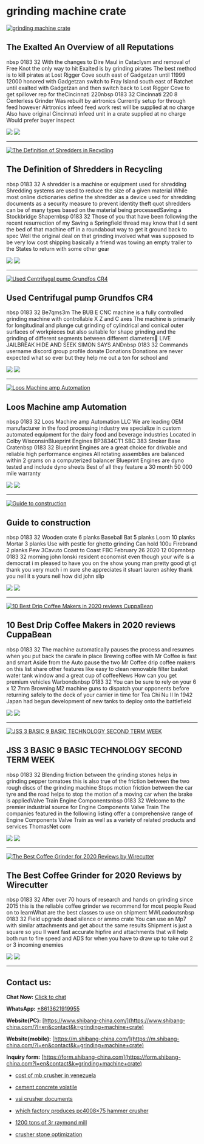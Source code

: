 # grinding machine crate

<a href="https://swt.shibang-china.com/?l=en&img&k=grinding+machine+crate" target="_blank">![grinding machine crate](http://static.shibang-china.com/all-800x300/847.jpg)</a>

## The Exalted An Overview of all Reputations
nbsp 0183 32 With the changes to Dire Maul in Cataclysm and removal of Free Knot the only way to hit Exalted is by grinding pirates The best method is to kill pirates at Lost Rigger Cove south east of Gadgetzan until 11999 12000 honored with Gadgetzan switch to Fray Island south east of Ratchet until exalted with Gadgetzan and then switch back to Lost Rigger Cove to get spillover rep for theCincinnati 220nbsp 0183 32 Cincinnati 220 8 Centerless Grinder Was rebuilt by airtronics Currently setup for through feed however Airtronics infeed feed work rest will be supplied at no charge Also have original Cincinnati infeed unit in a crate supplied at no charge Would prefer buyer inspect


<a href="https://whatsapp.shibangsoft.com/WhatsApp.php" target="_blank" title="WhatsApp">![](http://static.shibang-china.com/icon/whatsapp.png)</a> <a href="https://swt.shibang-china.com/?l=en&icon&k=grinding+machine+crate" target="_blank">![](http://static.shibang-china.com/icon/chat-en.png)</a>

---

<a href="https://swt.shibang-china.com/?l=en&img&k=grinding+machine+crate" target="_blank">![The Definition of Shredders in Recycling](http://static.shibang-china.com/all-800x300/291.jpg)</a>

## The Definition of Shredders in Recycling
nbsp 0183 32 A shredder is a machine or equipment used for shredding Shredding systems are used to reduce the size of a given material While most online dictionaries define the shredder as a device used for shredding documents as a security measure to prevent identity theft quot shredders can be of many types based on the material being processedSaving a Stockbridge Shapernbsp 0183 32 Those of you that have been following the recent resurrection of my Saving a Springfield thread may know that I d sent the bed of that machine off in a roundabout way to get it ground back to spec Well the original deal on that grinding involved what was supposed to be very low cost shipping basically a friend was towing an empty trailer to the States to return with some other gear


<a href="https://whatsapp.shibangsoft.com/WhatsApp.php" target="_blank" title="WhatsApp">![](http://static.shibang-china.com/icon/whatsapp.png)</a> <a href="https://swt.shibang-china.com/?l=en&icon&k=grinding+machine+crate" target="_blank">![](http://static.shibang-china.com/icon/chat-en.png)</a>

---

<a href="https://swt.shibang-china.com/?l=en&img&k=grinding+machine+crate" target="_blank">![Used Centrifugal pump Grundfos CR4](http://static.shibang-china.com/all-800x300/26.jpg)</a>

## Used Centrifugal pump Grundfos CR4
nbsp 0183 32 Be7qms3m The BUB E CNC machine is a fully controlled grinding machine with controllable X Z and C axes The machine is primarily for longitudinal and plunge cut grinding of cylindrical and conical outer surfaces of workpieces but also suitable for shape grinding and the grinding of different segments between different diameters🔴 LIVE JAILBREAK HIDE AND SEEK SIMON SAYS ANDnbsp 0183 32 Commands username discord group profile donate Donations Donations are never expected what so ever but they help me out a ton for school and


<a href="https://whatsapp.shibangsoft.com/WhatsApp.php" target="_blank" title="WhatsApp">![](http://static.shibang-china.com/icon/whatsapp.png)</a> <a href="https://swt.shibang-china.com/?l=en&icon&k=grinding+machine+crate" target="_blank">![](http://static.shibang-china.com/icon/chat-en.png)</a>

---

<a href="https://swt.shibang-china.com/?l=en&img&k=grinding+machine+crate" target="_blank">![Loos Machine amp Automation](http://static.shibang-china.com/all-800x300/154.jpg)</a>

## Loos Machine amp Automation
nbsp 0183 32 Loos Machine amp Automation LLC We are leading OEM manufacturer in the food processing industry we specialize in custom automated equipment for the dairy food and beverage industries Located in Colby WisconsinBlueprint Engines BP3834CT1 SBC 383 Stroker Base Cratenbsp 0183 32 Blueprint Engines are a great choice for drivable and reliable high performance engines All rotating assemblies are balanced within 2 grams on a computerized balancer Blueprint Engines are dyno tested and include dyno sheets Best of all they feature a 30 month 50 000 mile warranty


<a href="https://whatsapp.shibangsoft.com/WhatsApp.php" target="_blank" title="WhatsApp">![](http://static.shibang-china.com/icon/whatsapp.png)</a> <a href="https://swt.shibang-china.com/?l=en&icon&k=grinding+machine+crate" target="_blank">![](http://static.shibang-china.com/icon/chat-en.png)</a>

---

<a href="https://swt.shibang-china.com/?l=en&img&k=grinding+machine+crate" target="_blank">![Guide to construction](http://static.shibang-china.com/all-800x300/187.jpg)</a>

## Guide to construction
nbsp 0183 32 Wooden crate 6 planks Baseball Bat 5 planks Loom 10 planks Mortar 3 planks Use with pestle for ghetto grinding Can hold 100u Firebrand 2 planks Pew 3Cavuto Coast to Coast FBC February 26 2020 12 00pmnbsp 0183 32 morning john lonski resident economist even though your wife is a democrat i m pleased to have you on the show young man pretty good gt gt thank you very much i m sure she appreciates it stuart lauren ashley thank you neil it s yours neil how did john slip


<a href="https://whatsapp.shibangsoft.com/WhatsApp.php" target="_blank" title="WhatsApp">![](http://static.shibang-china.com/icon/whatsapp.png)</a> <a href="https://swt.shibang-china.com/?l=en&icon&k=grinding+machine+crate" target="_blank">![](http://static.shibang-china.com/icon/chat-en.png)</a>

---

<a href="https://swt.shibang-china.com/?l=en&img&k=grinding+machine+crate" target="_blank">![10 Best Drip Coffee Makers in 2020 reviews CuppaBean](http://static.shibang-china.com/all-800x300/1138.jpg)</a>

## 10 Best Drip Coffee Makers in 2020 reviews CuppaBean
nbsp 0183 32 The machine automatically pauses the process and resumes when you put back the carafe in place Brewing coffee with Mr Coffee is fast and smart Aside from the Auto pause the two Mr Coffee drip coffee makers on this list share other features like easy to clean removable filter basket water tank window and a great cup of coffeeNews How can you get premium vehicles Warbondsnbsp 0183 32 You can be sure to rely on your 6 x 12 7mm Browning M2 machine guns to dispatch your opponents before returning safely to the deck of your carrier in time for Tea Chi Nu II In 1942 Japan had begun development of new tanks to deploy onto the battlefield


<a href="https://whatsapp.shibangsoft.com/WhatsApp.php" target="_blank" title="WhatsApp">![](http://static.shibang-china.com/icon/whatsapp.png)</a> <a href="https://swt.shibang-china.com/?l=en&icon&k=grinding+machine+crate" target="_blank">![](http://static.shibang-china.com/icon/chat-en.png)</a>

---

<a href="https://swt.shibang-china.com/?l=en&img&k=grinding+machine+crate" target="_blank">![JSS 3 BASIC 9 BASIC TECHNOLOGY SECOND TERM WEEK](http://static.shibang-china.com/all-800x300/1146.jpg)</a>

## JSS 3 BASIC 9 BASIC TECHNOLOGY SECOND TERM WEEK
nbsp 0183 32 Blending friction between the grinding stones helps in grinding pepper tomatoes this is also true of the friction between the two rough discs of the grinding machine Stops motion friction between the car tyre and the road helps to stop the motion of a moving car when the brake is appliedValve Train Engine Componentsnbsp 0183 32 Welcome to the premier industrial source for Engine Components Valve Train The companies featured in the following listing offer a comprehensive range of Engine Components Valve Train as well as a variety of related products and services ThomasNet com


<a href="https://whatsapp.shibangsoft.com/WhatsApp.php" target="_blank" title="WhatsApp">![](http://static.shibang-china.com/icon/whatsapp.png)</a> <a href="https://swt.shibang-china.com/?l=en&icon&k=grinding+machine+crate" target="_blank">![](http://static.shibang-china.com/icon/chat-en.png)</a>

---

<a href="https://swt.shibang-china.com/?l=en&img&k=grinding+machine+crate" target="_blank">![The Best Coffee Grinder for 2020 Reviews by Wirecutter](http://static.shibang-china.com/all-800x300/1347.jpg)</a>

## The Best Coffee Grinder for 2020 Reviews by Wirecutter
nbsp 0183 32 After over 70 hours of research and hands on grinding since 2015 this is the reliable coffee grinder we recommend for most people Read on to learnWhat are the best classes to use on shipment MWLoadoutsnbsp 0183 32 Field upgrade dead silence or ammo crate You can use an Mp7 with similar attachments and get about the same results Shipment is just a square so you ll want fast accurate hipfire and attachments that will help both run to fire speed and ADS for when you have to draw up to take out 2 or 3 incoming enemies


<a href="https://whatsapp.shibangsoft.com/WhatsApp.php" target="_blank" title="WhatsApp">![](http://static.shibang-china.com/icon/whatsapp.png)</a> <a href="https://swt.shibang-china.com/?l=en&icon&k=grinding+machine+crate" target="_blank">![](http://static.shibang-china.com/icon/chat-en.png)</a>

---
## Contact us:

**Chat Now:** [Click to chat](https://swt.shibang-china.com?l=en&contact&k=grinding+machine+crate)

**WhatsApp:**  [+8613621919955](https://whatsapp.shibangsoft.com/WhatsApp.php)

**Website(PC):** [https://www.shibang-china.com/](https://www.shibang-china.com/?l=en&contact&k=grinding+machine+crate)

**Website(mobile):** [https://m.shibang-china.com/](https://m.shibang-china.com/?l=en&contact&k=grinding+machine+crate)

**Inquiry form:** [https://form.shibang-china.com](https://form.shibang-china.com?l=en&contact&k=grinding+machine+crate)

* [cost of mb crusher in venezuela](../170/cost%20of%20mb%20crusher%20in%20venezuela.md)

* [cement concrete volatile](../165/cement%20concrete%20volatile.md)

* [vsi crusher documents](../169/vsi%20crusher%20documents.md)

* [which factory produces pc4008×75 hammer crusher](../170/which%20factory%20produces%20pc4008%C3%9775%20hammer%20crusher.md)

* [1200 tons of 3r raymond mill](../168/1200%20tons%20of%203r%20raymond%20mill.md)

* [crusher stone optimization](../166/crusher%20stone%20optimization.md)